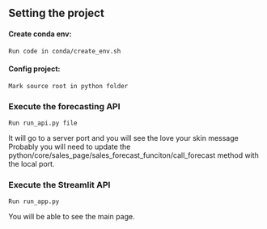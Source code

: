 
## Setting the project 
#### Create conda env:
    Run code in conda/create_env.sh

#### Config project:
    Mark source root in python folder

### Execute the forecasting API
    Run run_api.py file

It will go to a server port and you will see the love your skin message
Probably you will need to update the python/core/sales_page/sales_forecast_funciton/call_forecast method with the local port.

### Execute the Streamlit API
    Run run_app.py

You will be able to see the main page.

